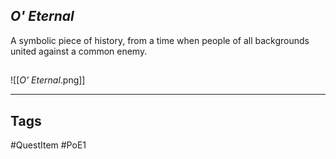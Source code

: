 ## _O' Eternal_
A symbolic piece of history,
from a time when people of all backgrounds
united against a common enemy.
## 
![[_O' Eternal_.png]]

---
## Tags
#QuestItem
#PoE1